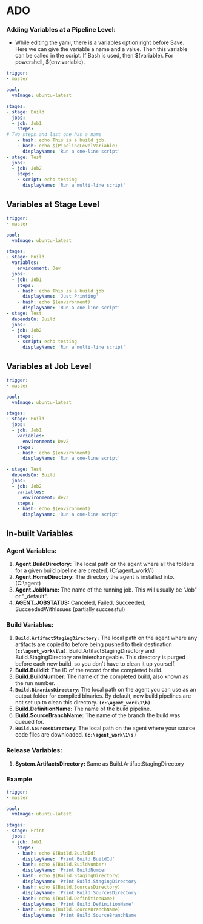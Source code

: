 # ADO

### Adding Variables at a Pipeline Level:
- While editing the yaml, there is a variables option right before Save. Here we can give the variable a name and a value. Then this variable can be called in the script. If Bash is used, then $(variable). For powershell, $(env:variable).

```yaml
trigger:
- master

pool:
  vmImage: ubuntu-latest

stages:
- stage: Build
  jobs:
  - job: Job1
    steps:
# Two steps and last one has a name
    - bash: echo This is a build job.
    - bash: echo $(PipelineLevelVariable)
      displayName: 'Run a one-line script'
- stage: Test
  jobs:
  - job: Job2
    steps:
    - script: echo testing
      displayName: 'Run a multi-line script'
```

## Variables at Stage Level
```yaml
trigger:
- master

pool:
  vmImage: ubuntu-latest

stages:
- stage: Build
  variables:
    environment: Dev
  jobs:
  - job: Job1
    steps:
    - bash: echo This is a build job.
      displayName: 'Just Printing'
    - bash: echo $(environment)
      displayName: 'Run a one-line script'
- stage: Test
  dependsOn: Build
  jobs:
  - job: Job2
    steps:
    - script: echo testing
      displayName: 'Run a multi-line script'
```
## Variables at Job Level
```yaml
trigger:
- master

pool:
  vmImage: ubuntu-latest

stages:
- stage: Build
  jobs:
  - job: Job1
    variables:
      environment: Dev2
    steps:
    - bash: echo $(environment)
      displayName: 'Run a one-line script'

- stage: Test
  dependsOn: Build
  jobs:
  - job: Job2
    variables:
      environment: dev3
    steps:
    - bash: echo $(environment)
      displayName: 'Run a one-line script'
```

## In-built Variables
### Agent Variables:
1. **Agent.BuildDirectory:** The local path on the agent where all the folders for a given build pipeline are created. (C:\agent_work\1)
2. **Agent.HomeDirectory:** The directory the agent is installed into. (C:\agent)
3. **Agent.JobName:** The name of the running job. This will usually be "Job" or "_default".
4. **AGENT_JOBSTATUS:** Canceled, Failed, Succeeded, SucceededWithIssues (partially successful)
   
### Build Variables:
1. **`Build.ArtifactStagingDirectory:`** The local path on the agent where any artifacts are copied to before being pushed to their destination (**`c:\agent_work\1\a)`**. Build.ArtifactStagingDirectory and Build.StagingDirectory are interchangeable. This directory is purged before each new build, so you don't have to clean it up yourself.
2. **Build.BuildId**: The ID of the record for the completed build.
3. **Build.BuildNumber**: The name of the completed build, also known as the run number.
4. **`Build.BinariesDirectory`**: The local path on the agent you can use as an output folder for compiled binaries. By default, new build pipelines are not set up to clean this directory. **`(c:\agent_work\1\b)`**.
5. **Build.DefinitionName:** The name of the build pipeline.
6. **Build.SourceBranchName:** The name of the branch the build was queued for.
7. **`Build.SourcesDirectory`:** The local path on the agent where your source code files are downloaded. **`(c:\agent_work\1\s)`**

### Release Variables:
1. **System.ArtifactsDirectory:** Same as Build.ArtifactStagingDirectory

### Example
```yaml
trigger:
- master

pool:
  vmImage: ubuntu-latest

stages:
- stage: Print
  jobs:
  - job: Job1
    steps:
    - bash: echo $(Build.BuildId)
      displayName: 'Print Build.BuildId'
    - bash: echo $(Build.BuildNumber)
      displayName: 'Print BuildNumber'
    - bash: echo $(Build.StagingDirectory)
      displayName: 'Print Build.StagingDirectory'
    - bash: echo $(Build.SourcesDirectory)
      displayName: 'Print Build.SourcesDirectory'
    - bash: echo $(Build.DefinitionName)
      displayName: 'Print Build.DefinitionName' 
    - bash: echo $(Build.SourceBranchName)  
      displayName: 'Print Build.SourceBranchName'
```
   
